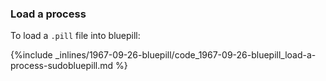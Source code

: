 <!-- post: -->


### Load a process

To load a `.pill` file into bluepill:



{%include _inlines/1967-09-26-bluepill/code_1967-09-26-bluepill_load-a-process-sudobluepill.md %}



